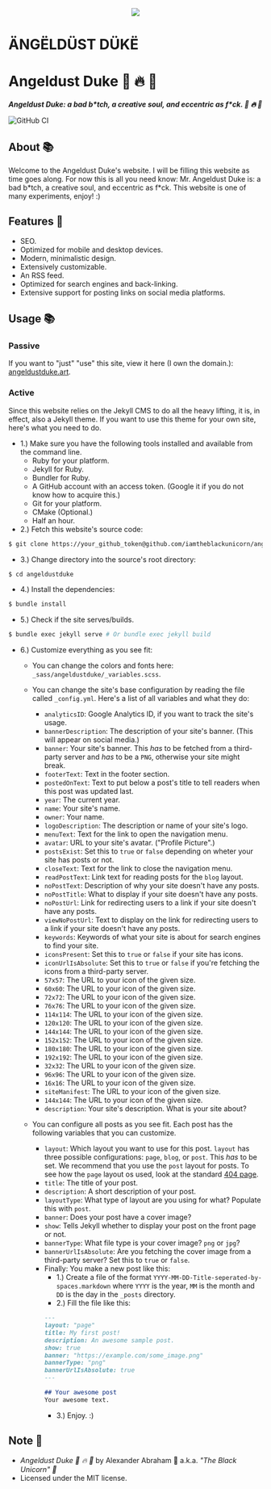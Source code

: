 <style>
 @font-face{font-family:"MC";src:url("https://blckunicorn.art/assets/fonts/MC.ttf") format("truetype")}
</style>
<p align="center">
 <img src="https://angeldustduke.art/assets/images/banner/banner.png"/>
</p>
<h1>ÄNGËLDÜST DÜKË</h1>

# Angeldust Duke :unicorn: :fire: :pill:

***Angeldust Duke: a bad b\*tch, a creative soul, and eccentric as f\*ck. :unicorn: :fire: :pill:***

![GitHub CI](https://github.com/iamtheblackunicorn/angeldustduke/actions/workflows/jekyll.yml/badge.svg)

## About :books:

Welcome to the Angeldust Duke's website. I will be filling this website as time goes along. For now this is all you need know: Mr. Angeldust Duke is: a bad b\*tch, a creative soul, and eccentric as f\*ck. This website is one of many experiments, enjoy! :)

## Features :test_tube:

- SEO.
- Optimized for mobile and desktop devices.
- Modern, minimalistic design.
- Extensively customizable.
- An RSS feed.
- Optimized for search engines and back-linking.
- Extensive support for posting links on social media platforms.

## Usage :books:

### Passive

If you want to "just" "use" this site, view it here (I own the domain.): [angeldustduke.art](https://angeldustduke.art).

### Active

Since this website relies on the Jekyll CMS to do all the heavy lifting, it is, in effect, also a Jekyll theme.
If you want to use this theme for your own site, here's what you need to do.

- 1.) Make sure you have the following tools installed and available from the command line.
  - Ruby for your platform.
  - Jekyll for Ruby.
  - Bundler for Ruby.
  - A GitHub account with an access token. (Google it if you do not know how to acquire this.)
  - Git for your platform.
  - CMake (Optional.)
  - Half an hour.
- 2.) Fetch this website's source code:
```bash
$ git clone https://your_github_token@github.com/iamtheblackunicorn/angeldustduke.git
```
- 3.) Change directory into the source's root directory:
```bash
$ cd angeldustduke
```
- 4.) Install the dependencies:
```bash
$ bundle install
```
- 5.) Check if the site serves/builds.
```bash
$ bundle exec jekyll serve # Or bundle exec jekyll build
```
- 6.) Customize everything as you see fit:
  - You can change the colors and fonts here: `_sass/angeldustduke/_variables.scss`.
  - You can change the site's base configuration by reading the file called `_config.yml`. Here's a list of all variables and what they do:
    - `analyticsID`: Google Analytics ID, if you want to track the site's usage.
    - `bannerDescription`: The description of your site's banner. (This will appear on social media.)
    - `banner`: Your site's banner. This *has* to be fetched from a third-party server and *has* to be a `PNG`, otherwise your site might break.
    - `footerText`: Text in the footer section.
    - `postedOnText`: Text to put below a post's title to tell readers when this post was updated last.
    - `year`: The current year.
    - `name`: Your site's name.
    - `owner`: Your name.
    - `logoDescription`: The description or name of your site's logo.
    - `menuText`: Text for the link to open the navigation menu.
    - `avatar`: URL to your site's avatar. ("Profile Picture".)
    - `postsExist`: Set this to `true` or `false` depending on wheter your site has posts or not.
    - `closeText`: Text for the link to close the navigation menu.
    - `readPostText`: Link text for reading posts for the `blog` layout.
    - `noPostText`: Description of why your site doesn't have any posts.
    - `noPostTitle`: What to display if your site doesn't have any posts.
    - `noPostUrl`: Link for redirecting users to a link if your site doesn't have any posts.
    - `viewNoPostUrl`: Text to display on the link for redirecting users to a link if your site doesn't have any posts.
    - `keywords`: Keywords of what your site is about for search engines to find your site.
    - `iconsPresent`: Set this to `true` or `false` if your site has icons.
    - `iconUrlIsAbsolute`: Set this to `true` or `false` if you're fetching the icons from a third-party server.
    - `57x57`: The URL to your icon of the given size.
    - `60x60`: The URL to your icon of the given size.
    - `72x72`: The URL to your icon of the given size.
    - `76x76`: The URL to your icon of the given size.
    - `114x114`: The URL to your icon of the given size.
    - `120x120`: The URL to your icon of the given size.
    - `144x144`: The URL to your icon of the given size.
    - `152x152`: The URL to your icon of the given size.
    - `180x180`: The URL to your icon of the given size.
    - `192x192`: The URL to your icon of the given size.
    - `32x32`: The URL to your icon of the given size.
    - `96x96`: The URL to your icon of the given size.
    - `16x16`: The URL to your icon of the given size.
    - `siteManifest`: The URL to your icon of the given size.
    - `144x144`: The URL to your icon of the given size.
    - `description`: Your site's description. What is your site about?

  - You can configure all posts as you see fit. Each post has the following variables that you can customize.
    - `layout`: Which layout you want to use for this post. `layout` has three possible configurations: `page`, `blog`, or `post`. This *has* to be set. We recommend that you use the `post` layout for posts. To see how the `page` layout os used, look at the standard [404 page](404.markdown).
    - `title`: The title of your post.
    - `description`: A short description of your post.
    - `layoutType`: What type of layout are you using for what? Populate this with `post`.
    - `banner`: Does your post have a cover image?
    - `show`: Tells Jekyll whether to display your post on the front page or not.
    - `bannerType`: What file type is your cover image? `png` or `jpg`?
    - `bannerUrlIsAbsolute`: Are you fetching the cover image from a third-party server? Set this to `true` or `false`.
    - Finally: You make a new post like this:
      - 1.) Create a file of the format `YYYY-MM-DD-Title-seperated-by-spaces.markdown` where `YYYY` is the year, `MM` is the month and `DD` is the day in the `_posts` directory.
      - 2.) Fill the file like this:
      ```markdown
      ---
      layout: "page"
      title: My first post!
      description: An awesome sample post.
      show: true
      banner: "https://example.com/some_image.png"
      bannerType: "png"
      bannerUrlIsAbsolute: true
      ---

      ## Your awesome post
      Your awesome text.
      ```
      - 3.) Enjoy. :)

## Note :scroll:
- *Angeldust Duke :unicorn: :fire: :pill:* by Alexander Abraham :black_heart: a.k.a. *"The Black Unicorn" :unicorn:*
- Licensed under the MIT license.
